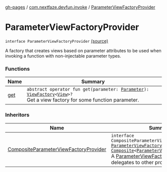 [gh-pages](../../index.md) / [com.nextfaze.devfun.invoke](../index.md) / [ParameterViewFactoryProvider](./index.md)

# ParameterViewFactoryProvider

`interface ParameterViewFactoryProvider` [(source)](https://github.com/NextFaze/dev-fun/tree/master/devfun/src/main/java/com/nextfaze/devfun/invoke/View.kt#L100)

A factory that creates views based on parameter attributes to be used when invoking a function with non-injectable parameter types.

### Functions

| Name | Summary |
|---|---|
| [get](get.md) | `abstract operator fun get(parameter: `[`Parameter`](../-parameter/index.md)`): `[`ViewFactory`](../../com.nextfaze.devfun.view/-view-factory/index.md)`<`[`View`](https://developer.android.com/reference/android/view/View.html)`>?`<br>Get a view factory for some function parameter. |

### Inheritors

| Name | Summary |
|---|---|
| [CompositeParameterViewFactoryProvider](../-composite-parameter-view-factory-provider.md) | `interface CompositeParameterViewFactoryProvider : `[`ParameterViewFactoryProvider`](./index.md)`, `[`Composite`](../../com.nextfaze.devfun.core/-composite/index.md)`<`[`ParameterViewFactoryProvider`](./index.md)`>`<br>A [ParameterViewFactoryProvider](./index.md) that delegates to other providers. |
